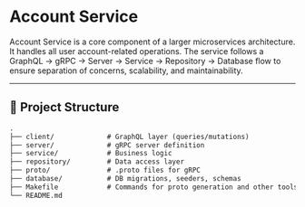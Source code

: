 # Account Service

Account Service is a core component of a larger microservices architecture. It handles all user account-related operations. The service follows a GraphQL → gRPC → Server → Service → Repository → Database flow to ensure separation of concerns, scalability, and maintainability.

---

## 📁 Project Structure

```txt
.
├── client/             # GraphQL layer (queries/mutations)
├── server/             # gRPC server definition
├── service/            # Business logic
├── repository/         # Data access layer
├── proto/              # .proto files for gRPC
├── database/           # DB migrations, seeders, schemas
├── Makefile            # Commands for proto generation and other tools
└── README.md
